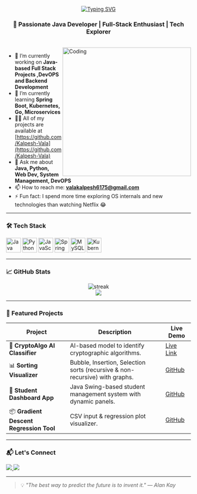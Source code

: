 <!-- README.md for GitHub Profile -->
<p align="center">
  <a href="https://git.io/typing-svg">
    <img src="https://readme-typing-svg.demolab.com?font=Fira+Code&weight=500&size=32&duration=6000&color=15BDF7&center=true&width=435&lines=a+Hi+%F0%9F%91%8B%2C+I'm+Kalpesh+Vala!+" alt="Typing SVG" />
  </a>
</p>
<h3 align="center">🚀 Passionate Java Developer | Full-Stack Enthusiast | Tech Explorer</h3>
<br>
<img align="right" alt="Coding" width="350" src="https://media.giphy.com/media/3oKIPwoeGErMmaI43C/giphy.gif">

- 🔭 I’m currently working on **Java-based Full Stack Projects ,DevOPS and Backend Development**
- 🌱 I’m currently learning **Spring Boot, Kubernetes, Go, Microservices**
- 👨‍💻 All of my projects are available at [https://github.com/Kalpesh-Vala](https://github.com/Kalpesh-Vala)
- 💬 Ask me about **Java, Python, Web Dev, System Management, DevOPS**
- 📫 How to reach me: **valakalpesh6175@gmail.com**
- ⚡ Fun fact: I spend more time exploring OS internals and new technologies than watching Netflix 😂

---

### 🛠️ Tech Stack

<p align="left">
  <img src="https://cdn.jsdelivr.net/gh/devicons/devicon/icons/java/java-original.svg" width="40" alt="Java" />
  <img src="https://cdn.jsdelivr.net/gh/devicons/devicon/icons/python/python-original.svg" width="40" alt="Python" />
  <img src="https://cdn.jsdelivr.net/gh/devicons/devicon/icons/javascript/javascript-original.svg" width="40" alt="JavaScript" />
  <img src="https://cdn.jsdelivr.net/gh/devicons/devicon/icons/spring/spring-original.svg" width="40" alt="Spring Boot" />
  <img src="https://cdn.jsdelivr.net/gh/devicons/devicon/icons/mysql/mysql-original.svg" width="40" alt="MySQL" />
  <img src="https://cdn.jsdelivr.net/gh/devicons/devicon/icons/kubernetes/kubernetes-plain.svg" width="40" alt="Kubernetes" />
</p>

---

### 📈 GitHub Stats

<p align="center">
  <img src="https://github-readme-streak-stats.herokuapp.com/?user=Kalpesh-Vala&theme=tokyonight" alt="streak"/>
  <br/>
  <img src="https://github-readme-stats.vercel.app/api/top-langs/?username=Kalpesh-Vala&layout=compact&theme=tokyonight" />
</p>

---

### 🚀 Featured Projects

| Project | Description | Live Demo |
|--------|-------------|------------|
| 🔐 **CryptoAlgo AI Classifier** | AI-based model to identify cryptographic algorithms. | [Live Link](#) |
| 📊 **Sorting Visualizer** | Bubble, Insertion, Selection sorts (recursive & non-recursive) with graphs. | [GitHub](https://github.com/Kalpesh-Vala/Sorting-Visualizer) |
| 📱 **Student Dashboard App** | Java Swing-based student management system with dynamic panels. | [GitHub](https://github.com/Kalpesh-Vala/DashBoardAdmin) |
| 📦 **Gradient Descent Regression Tool** | CSV input & regression plot visualizer. | [GitHub](https://github.com/Kalpesh-Vala/GradientDescentTool) |

---

### 📬 Let's Connect

<p>
  <a href="https://www.linkedin.com/in/kalpesh-vala" target="_blank">
    <img src="https://img.shields.io/badge/-Kalpesh%20Vala-blue?style=flat-square&logo=Linkedin&logoColor=white" />
  </a>
  <a href="mailto:your_email@example.com">
    <img src="https://img.shields.io/badge/-Email-red?style=flat-square&logo=gmail&logoColor=white" />
  </a>
</p>

---

> 💡 *"The best way to predict the future is to invent it." — Alan Kay*


